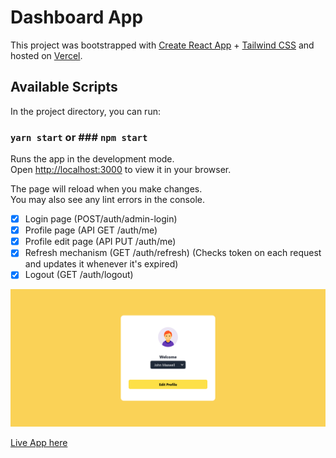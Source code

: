 # Dashboard App
This project was bootstrapped with [Create React App](https://github.com/facebook/create-react-app) + [Tailwind CSS](tailwindcss.com/) and hosted on [Vercel](https://vercel.com/).

## Available Scripts

In the project directory, you can run:

### `yarn start` or ### `npm start` 

Runs the app in the development mode.\
Open [http://localhost:3000](http://localhost:3000) to view it in your browser.

The page will reload when you make changes.\
You may also see any lint errors in the console.

- [x] Login page (POST/auth/admin-login)
- [x] Profile page (API GET /auth/me)
- [x] Profile edit page (API PUT /auth/me)
- [x] Refresh mechanism (GET /auth/refresh) (Checks token on each request and updates it whenever it's expired) 
- [x] Logout  (GET /auth/logout)

<div align="center"><img src="./src/dashboard-screenshot.png" alt="app screenshot" width="1000" /></div>

[Live App here](https://dashboard-six-bay.vercel.app/)